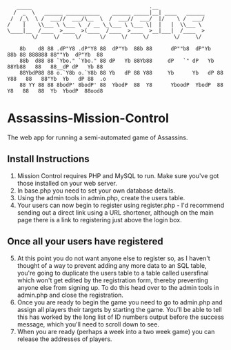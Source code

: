 	   _____                                      .__               
	  /  _  \   ______ ___________    ______ _____|__| ____   ______
	 /  /_\  \ /  ___//  ___/\__  \  /  ___//  ___/  |/    \ /  ___/
	/    |    \\___ \ \___ \  / __ \_\___ \ \___ \|  |   |  \\___ \ 
	\____|__  /____  >____  >(____  /____  >____  >__|___|  /____  >
	        \/     \/     \/      \/     \/     \/        \/     \/ 

    	8b    d8 88 .dP"Y8 .dP"Y8 88  dP"Yb  88b 88      dP""b8  dP"Yb  88b 88 888888 88""Yb  dP"Yb  88     
    	88b  d88 88 `Ybo." `Ybo." 88 dP   Yb 88Yb88     dP   `" dP   Yb 88Yb88   88   88__dP dP   Yb 88     
    	88YbdP88 88 o.`Y8b o.`Y8b 88 Yb   dP 88 Y88     Yb      Yb   dP 88 Y88   88   88"Yb  Yb   dP 88  .o 
    	88 YY 88 88 8bodP' 8bodP' 88  YbodP  88  Y8      YboodP  YbodP  88  Y8   88   88  Yb  YbodP  88ood8 


Assassins-Mission-Control
=========================

The web app for running a semi-automated game of Assassins. 


Install Instructions
-------------------------------------

1. Mission Control requires PHP and MySQL to run. Make sure you've got those installed on your web server. 
2. In base.php you need to set your own database details. 
3. Using the admin tools in admin.php, create the users table. 
4. Your users can now begin to register using register.php - I'd recommend sending out a direct link using a URL shortener, although on the main page there is a link to registering just above the login box. 

Once all your users have registered
-------------------------------------

5. At this point you do not want anyone else to register so, as I haven't thought of a way to prevent adding any more data to an SQL table, you're going to duplicate the users table to a table called usersfinal which won't get edited by the registration form, thereby preventing anyone else from signing up. To do this head over to the admin tools in admin.php and close the registration. 
6. Once you are ready to begin the game you need to go to admin.php and assign all players their targets by starting the game. You'll be able to tell this has worked by the long list of ID numbers output before the success message, which you'll need to scroll down to see. 
7. When you are ready (perhaps a week into a two week game) you can release the addresses of players. 
